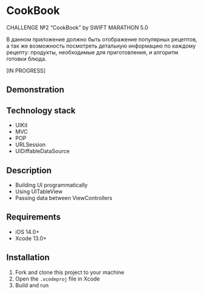 # CookBook
CHALLENGE №2 “СookBook” by SWIFT MARATHON 5.0

В данном приложение должно быть отображение популярных рецептов, 
а так же возможность посмотреть детальную информацию по каждому рецепту: 
продукты, необходимые для приготовления, и алгоритм готовки блюда.

[IN PROGRESS]

## Demonstration

## Technology stack
* UIKit
* MVC
* POP
* URLSession
* UIDiffableDataSource

## Description
* Building UI programmatically
* Using UITableView
* Passing data between ViewControllers

## Requirements
* iOS 14.0+
* Xcode 13.0+

## Installation
1. Fork and clone this project to your machine
2. Open the `.xcodeproj` file in Xcode
3. Build and run
